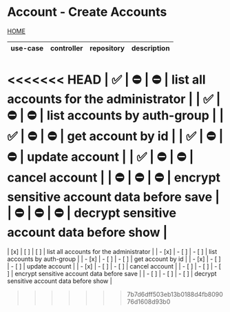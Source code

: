 # Account - Create Accounts

[HOME](../../README.md)

| use-case | controller | repository | description                                |
| -------- | ---------- | ---------- | ------------------------------------------ |
<<<<<<< HEAD
| ✅       | ⛔️        | ⛔️        | list all accounts for the administrator    |
| ✅       | ⛔️        | ⛔️        | list accounts by auth-group                |
| ✅       | ⛔️        | ⛔️        | get account by id                          |
| ✅       | ⛔️        | ⛔️        | update account                             |
| ✅       | ⛔️        | ⛔️        | cancel account                             |
| ⛔️      | ⛔️        | ⛔️        | encrypt sensitive account data before save |
| ⛔️      | ⛔️        | ⛔️        | decrypt sensitive account data before show |
=======
|  [x]    |  [ ]      |  [ ]      | list all accounts for the administrator    |
| - [x]    | - [ ]      | - [ ]      | list accounts by auth-group                |
| - [x]    | - [ ]      | - [ ]      | get account by id                          |
| - [x]    | - [ ]      | - [ ]      | update account                             |
| - [x]    | - [ ]      | - [ ]      | cancel account                             |
| - [ ]    | - [ ]      | - [ ]      | encrypt sensitive account data before save |
| - [ ]    | - [ ]      | - [ ]      | decrypt sensitive account data before show |
>>>>>>> 7b7d6dff503eb13b0188d4fb809076d1608d93b0
